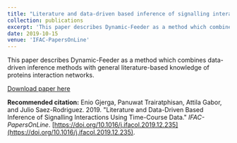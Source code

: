 ```yaml
---
title: "Literature and data-driven based inference of signalling interactions using time-course data"
collection: publications
excerpt: 'This paper describes Dynamic-Feeder as a method which combines data-driven inference methods with general literature-based knowledge of proteins interaction networks.'
date: 2019-10-15
venue: 'IFAC-PapersOnLine'
---
```

This paper describes Dynamic-Feeder as a method which combines data-driven inference methods with general literature-based knowledge of proteins interaction networks.

[Download paper here](http://enio23.github.io/files/paper001.pdf)

**Recommended citation:** Enio Gjerga, Panuwat Trairatphisan, Attila Gabor, and Julio Saez-Rodriguez. 2019. "Literature and Data-Driven Based Inference of Signalling Interactions Using Time-Course Data." _IFAC-PapersOnLine_. [https://doi.org/10.1016/j.ifacol.2019.12.235](https://doi.org/10.1016/j.ifacol.2019.12.235).
